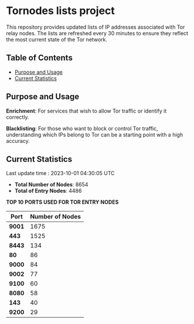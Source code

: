 # Tornodes lists project

This repository provides updated lists of IP addresses associated with Tor relay nodes. The lists are refreshed every 30 minutes to ensure they reflect the most current state of the Tor network.

## Table of Contents

- [Purpose and Usage](#purpose-and-usage)
- [Current Statistics](#current-statistics)


## Purpose and Usage

**Enrichment**: For services that wish to allow Tor traffic or identify it correctly.

**Blacklisting**: For those who want to block or control Tor traffic, understanding which IPs belong to Tor can be a starting point with a high accuracy.

## Current Statistics

Last update time : 2023-10-01 04:30:05 UTC

- **Total Number of Nodes**: 8654
- **Total of Entry Nodes**: 4486

**TOP 10 PORTS USED FOR TOR ENTRY NODES**

| **Port** | **Number of Nodes** |
|------|-----------------|
| **9001**   | 1675  |
| **443**   | 1525  |
| **8443**   | 134  |
| **80**   | 86  |
| **9000**   | 84  |
| **9002**   | 77  |
| **9100**   | 60  |
| **8080**   | 58  |
| **143**   | 40  |
| **9200**   | 29  |

